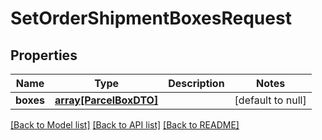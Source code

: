 # SetOrderShipmentBoxesRequest

## Properties
Name | Type | Description | Notes
------------ | ------------- | ------------- | -------------
**boxes** | [**array[ParcelBoxDTO]**](ParcelBoxDTO.md) |  | [default to null]

[[Back to Model list]](../README.md#documentation-for-models) [[Back to API list]](../README.md#documentation-for-api-endpoints) [[Back to README]](../README.md)


